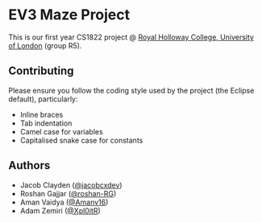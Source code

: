 # EV3 Maze Project
This is our first year CS1822 project @ [Royal Holloway College, University of London](https://www.royalholloway.ac.uk) (group R5).

## Contributing
Please ensure you follow the coding style used by the project (the Eclipse default), particularly:
* Inline braces
* Tab indentation
* Camel case for variables
* Capitalised snake case for constants

## Authors
* Jacob Clayden ([@jacobcxdev](https://github.com/jacobcxdev))
* Roshan Gajjar ([@roshan-RG](https://github.com/roshan-RG))
* Aman Vaidya ([@Amanv16](https://github.com/Amanv16))
* Adam Zemiri ([@Xpl0itR](https://github.com/Xpl0itR))
